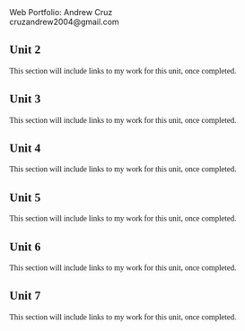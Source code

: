 <!DOCTYPE html>
<html>
  <head>
<style>
p{
  font-family: "Times New Roman", Times, serif;
}
  h2{
    font-family: Rockwell,"Times New Roman",serif;
  }
</style>
 <meta charset="utf-8">
</head>
<body>
<div>
Web Portfolio: Andrew Cruz<br/>
cruzandrew2004@gmail.com
</div>

<div>
<nav>
<h2>Unit 2</h2>
<p>This section will include links to my work for this unit, once completed.</p>
 
</div>
<h2>Unit 3</h2>
<p>This section will include links to my work for this unit, once completed.</p>
 
</div>
<h2>Unit 4</h2>
<p>This section will include links to my work for this unit, once completed.</p>
 
</div>
<h2>Unit 5</h2>
<p>This section will include links to my work for this unit, once completed.</p>
 
</div>
<h2>Unit 6</h2>
<p>This section will include links to my work for this unit, once completed.</p>
 
</div>
<h2>Unit 7</h2>
<p>This section will include links to my work for this unit, once completed.</p>
 
</div>

  </body>
</html>

